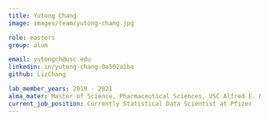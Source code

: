 ```yaml
---
title: Yutong Chang
image: images/team/yutong-chang.jpg

role: masters
group: alum

email: yutongch@usc.edu
linkedin: in/yutong-chang-0a502a1ba
github: LizChang

lab_member_years: 2019 - 2021
alma_mater: Master of Science, Pharmaceutical Sciences, USC Alfred E. Mann School of Pharmacy and Pharmaceutical Sciences
current_job_position: Currently Statistical Data Scientist at Pfizer
---
```


